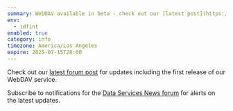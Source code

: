 ```yaml
---
summary: WebDAV available in beta - check out our [latest post](https://community.lsst.org/t/2025-07-11-rsp-data-lsst-cloud-sorry-sorry-but-also-webdav/10578)
env:
  - idfint
enabled: true
category: info
timezone: America/Los Angeles
expire: 2025-07-15T20:00
---
```


Check out our [latest forum post](https://community.lsst.org/t/2025-07-11-rsp-data-lsst-cloud-sorry-sorry-but-also-webdav/10578) for updates including the first release of our WebDAV service.

Subscribe to notifications for the [Data Services News forum](https://community.lsst.org/rubin-observatory-data-preview-1/10405/2) for alerts on the latest updates.

